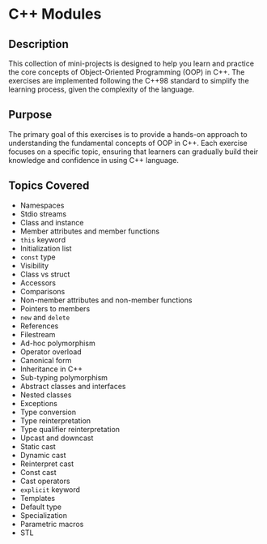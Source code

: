 <h1>C++ Modules</h1>

<h2>Description</h2>
This collection of mini-projects is designed to help you learn and practice the core concepts of Object-Oriented Programming (OOP) in C++.
The exercises are implemented following the C++98 standard to simplify the learning process, given the complexity of the language.

<h2>Purpose</h2>
The primary goal of this exercises is to provide a hands-on approach to understanding the fundamental concepts of OOP in C++. 
Each exercise focuses on a specific topic, ensuring that learners can gradually build their knowledge and confidence in using C++ language.

<h2>Topics Covered</h2>
<ul>
    <li>Namespaces</li>
    <li>Stdio streams</li>
    <li>Class and instance</li>
    <li>Member attributes and member functions</li>
    <li><code>this</code> keyword</li>
    <li>Initialization list</li>
    <li><code>const</code> type</li>
    <li>Visibility</li>
    <li>Class vs struct</li>
    <li>Accessors</li>
    <li>Comparisons</li>
    <li>Non-member attributes and non-member functions</li>
    <li>Pointers to members</li>
    <li><code>new</code> and <code>delete</code></li>
    <li>References</li>
    <li>Filestream</li>
    <li>Ad-hoc polymorphism</li>
    <li>Operator overload</li>
    <li>Canonical form</li>
    <li>Inheritance in C++</li>
    <li>Sub-typing polymorphism</li>
    <li>Abstract classes and interfaces</li>
    <li>Nested classes</li>
    <li>Exceptions</li>
    <li>Type conversion</li>
    <li>Type reinterpretation</li>
    <li>Type qualifier reinterpretation</li>
    <li>Upcast and downcast</li>
    <li>Static cast</li>
    <li>Dynamic cast</li>
    <li>Reinterpret cast</li>
    <li>Const cast</li>
    <li>Cast operators</li>
    <li><code>explicit</code> keyword</li>
    <li>Templates</li>
    <li>Default type</li>
    <li>Specialization</li>
    <li>Parametric macros</li>
    <li>STL</li>
  
</ul>
